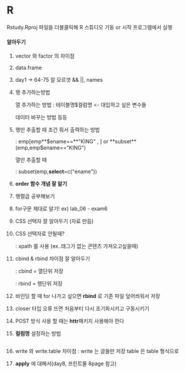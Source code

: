 # R

Rstudy.Rproj 파일을 더블클릭해 R 스튜디오 기동 or 시작 프로그램에서 실행



#### 알아두기

1. vector 와 factor 의 차이점

2. data.frame

3. day1 -> 64-75 잘 모르겟 && ||, names

4. 행 추가하는방법  

   열 추가하는 방법 : 테이블명$컬럼명 <- 대입하고 싶은 변수들

   데이터 바꾸는 방법 등등

5. 행만 추출할 때 조건 줘서 출력하는 방법

   : emp[emp**$ename==**"KING" ,  ]   or    **subset**(emp,emp$ename=="KING") 

   열만 추출할 때

   : subset(emp,**select**=c("ename"))

6. **order 함수 개념 잘 알기**

7. 행렬곱 공부해보기

8. for구문 제대로 알기! ex) lab_06 - exam6

9. CSS 선택자 잘 알아두기 (자료 만듬)

10. CSS 선택자로 안될때?

    : xpath 를 사용 (ex..태그가 없는 콘텐츠 가져오고싶을때)

11. cbind & rbind 차이점 잘 알아두기

    : cbind = 열단위 저장

    : rbind = 행단위 저장

12. 바인딩 할 때 for 나가고 싶으면 **rbind** 로 기존 파일 덮어씌워서 저장

13. closer 타입 오류 뜨면 처음부터 다시 초기화시키고 구동시키기

14. POST 방식 사용 할 때는 **httr**패키지 사용해야 한다

15. **컬럼명** 설정하는 방법

    ```
    
    ```

16. write 와 write.table 차이점 : write 는 글들만 저장 table 은 table 형식으로 

17. **apply** 에 대해서(day8, 프린트물 8page 참고)

